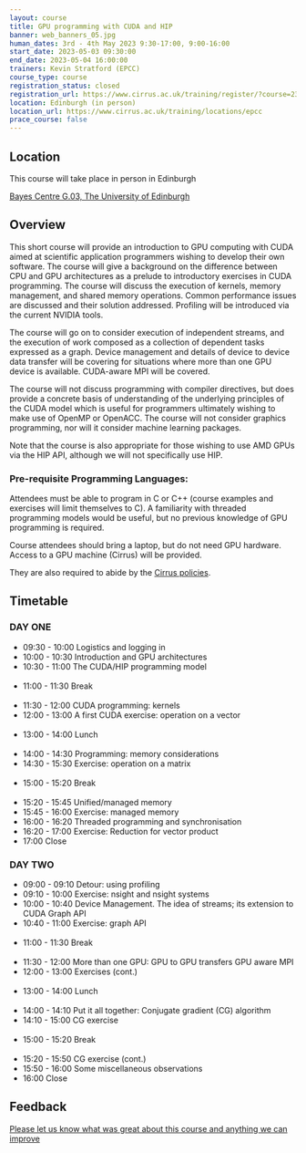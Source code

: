 ```yaml
---
layout: course
title: GPU programming with CUDA and HIP
banner: web_banners_05.jpg 
human_dates: 3rd - 4th May 2023 9:30-17:00, 9:00-16:00 
start_date: 2023-05-03 09:30:00
end_date: 2023-05-04 16:00:00
trainers: Kevin Stratford (EPCC)
course_type: course
registration_status: closed
registration_url: https://www.cirrus.ac.uk/training/register/?course=230503-cirrus-gpu
location: Edinburgh (in person)
location_url: https://www.cirrus.ac.uk/training/locations/epcc
prace_course: false
---
```


## Location

This course will take place in person in Edinburgh

[Bayes Centre G.03, The University of Edinburgh]({{site.base_url}}/training/locations/epcc "Click for location details, map and directions")

## Overview

This short course will provide an introduction to GPU computing with CUDA aimed at scientific application programmers wishing to develop their own software. The course will give a background on the difference between CPU and GPU architectures as a prelude to introductory exercises in CUDA programming. The course will discuss the execution of kernels, memory management, and shared memory operations. Common performance issues are discussed and their solution addressed. Profiling will be introduced via the current NVIDIA tools.

The course will go on to consider execution of independent streams, and the execution of work composed as a collection of dependent tasks expressed as a graph. Device management and details of device to device data transfer will be covering for situations where more than one GPU device is available. CUDA-aware MPI will be covered.

The course will not discuss programming with compiler directives, but does provide a concrete basis of understanding of the underlying principles of the CUDA model which is useful for programmers ultimately wishing to make use of OpenMP or OpenACC. The course will not consider graphics programming, nor will it
consider machine learning packages.

Note that the course is also appropriate for those wishing to use AMD GPUs via the HIP API, although we will not specifically use HIP.

### Pre-requisite Programming Languages:

Attendees must be able to program in C or C++ (course examples and
exercises will limit themselves to C). A familiarity with threaded programming models would be useful, but no previous knowledge of GPU programming is required. 


Course attendees should bring a laptop, but do not need GPU hardware. Access to a GPU machine (Cirrus) will be provided.


They are also required to abide by the [Cirrus policies](../../../about/policies/tandc.html). 

## Timetable

### DAY  ONE

- 09:30 - 10:00  Logistics and logging in
- 10:00 - 10:30  Introduction and GPU architectures
- 10:30 - 11:00  The CUDA/HIP programming model<br><br>
- 11:00 - 11:30  Break<br><br>
- 11:30 - 12:00  CUDA programming: kernels
- 12:00 - 13:00  A first CUDA exercise: operation on a vector<br><br>
- 13:00 - 14:00  Lunch<br><br>
- 14:00 - 14:30  Programming: memory considerations
- 14:30 - 15:30  Exercise: operation on a matrix<br><br>
- 15:00 - 15:20  Break<br><br>
- 15:20 - 15:45  Unified/managed memory
- 15:45 - 16:00  Exercise: managed memory
- 16:00 - 16:20  Threaded programming and synchronisation
- 16:20 - 17:00  Exercise: Reduction for vector product
- 17:00          Close


### DAY  TWO


- 09:00 - 09:10  Detour: using profiling
- 09:10 - 10:00  Exercise: nsight and nsight systems
- 10:00 - 10:40  Device Management. The idea of streams; its extension to CUDA Graph API
- 10:40 - 11:00  Exercise: graph API<br><br>
- 11:00 - 11:30  Break<br><br>
- 11:30 - 12:00  More than one GPU: GPU to GPU transfers GPU aware MPI
- 12:00 - 13:00  Exercises (cont.)<br><br>
- 13:00 - 14:00  Lunch<br><br>
- 14:00 - 14:10  Put it all together: Conjugate gradient (CG) algorithm
- 14:10 - 15:00  CG exercise<br><br>
- 15:00 - 15:20  Break<br><br>
- 15:20 - 15:50  CG exercise (cont.)
- 15:50 - 16:00  Some miscellaneous observations
- 16:00          Close

<section id="service">





</section>


<h2><a name="feedback">Feedback</a></h2>



<a   href="../../feedback/?course=230503-cirrus-gpu" 	>
Please let us know what was great about this course and anything we can improve   
</a>




	
		

 
	